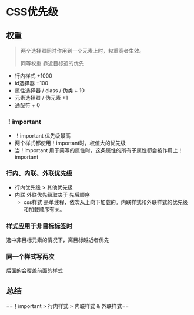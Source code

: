 # CSS优先级

## 权重

> 两个选择器同时作用到一个元素上时，权重高者生效。
>
> 同等权重 靠近目标近的优先

* 行内样式 +1000
* id选择器 +100
* 属性选择器 / class / 伪类 + 10
* 元素选择器 / 伪元素 +1
* 通配符 + 0

### ！important

* ！important 优先级最高
* 两个样式都使用！important时，权值大的优先级
* 当 ! important 用于简写的属性时，这条属性的所有子属性都会被作用上！important

### 行内、内联、外联优先级

* 行内优先级 &gt; 其他优先级
* 内联 外联优先级取决于 先后顺序
  * css样式 是单线程，依次从上向下加载的。内联样式和外联样式的优先级和加载顺序有关。

### 样式应用于非目标标签时

选中非目标元素的情况下，离目标越近者优先

### 同一个样式写两次

后面的会覆盖前面的样式

## 总结

==！important &gt; 行内样式 &gt; 内联样式 & 外联样式==

